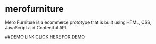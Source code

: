# merofurniture

Mero Furniture is a ecommerce prototype that is built using HTML, CSS, JavaScript and Contentful API.

##DEMO LINK
[CLICK HERE FOR DEMO](https://ashokcpg.github.io/merofurniture/)
